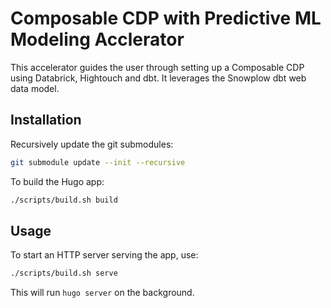 # Composable CDP with Predictive ML Modeling Acclerator

This accelerator guides the user through setting up a Composable CDP using Databrick, Hightouch and dbt.
It leverages the Snowplow dbt web data model.

## Installation

Recursively update the git submodules:

```sh
git submodule update --init --recursive
```

To build the Hugo app:

```sh
./scripts/build.sh build
```

## Usage

To start an HTTP server serving the app, use:

```sh
./scripts/build.sh serve
```

This will run `hugo server` on the background.
